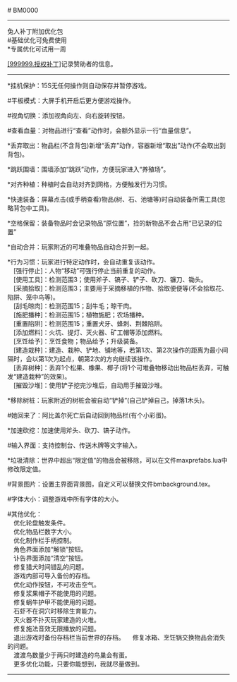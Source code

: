 
\# BM0000  

------

兔人补丁附加优化包  
\#基础优化可免费使用  
\*专属优化可试用一周  
  
[[999999.授权补丁]][GIT999999]记录赞助者的信息。  

[GIT999999]: https://shrill-pond-3e81.hunsh.workers.dev/?q=https://github.com/cnzixn/bmsh-patch/archive/GIT999999.zip

------

\*挂机保护：15S无任何操作则自动保存并暂停游戏。  
  
\#平板模式：大屏手机开启后更方便游戏操作。  
  
\#视角切换：添加视角向左、向右旋转按钮。  
  
\#查看血量：对物品进行“查看”动作时，会额外显示一行“血量信息”。  
  
\*丢弃取出：物品栏(不含背包)新增“丢弃”动作，容器新增“取出”动作(不会取出到背包)。  
  
\*跳跃围墙：围墙添加“跳跃”动作，方便玩家进入“养殖场”。  
  
\*对齐种植：种植时会自动对齐到网格，方便触发行为习惯。  
  
\*快速装备：屏幕点击(或手柄查看)物品(树、石、池塘等)时自动装备所需工具(忽略背包中工具)。  
  
\*空格保留：装备物品时会记录物品“原位置”，捡的新物品不会占用“已记录的位置”  
  
\*自动合并：玩家附近的可堆叠物品自动合并到一起。  
  
\*行为习惯：玩家进行特定动作时，会自动重复该动作。  
　[强行停止]：人物“移动”可强行停止当前重复的动作。  
　[使用工具]：检测范围3；使用斧子、镐子、铲子、砍刀、镰刀、锄头。  
　[采摘拾取]：检测范围3；主要用于采摘移植的作物、拾取便便等(不会拾取花、陷阱、笼中鸟等)。  
　[刮毛晾肉]：检测范围15；刮牛毛；晾干肉。  
　[施肥播种]：检测范围15；植物施肥；农场播种。  
　[重置陷阱]：检测范围15；重置犬牙、蜂刺、荆棘陷阱。  
　[添加燃料]：火坑、提灯、灭火器、矿工帽等添加燃料。  
　[烹饪给予]：烹饪食物；物品给予；升级装备。  
　[建造栽种]：建造、栽种、铲地、铺地等，若第1次、第2次操作的距离为最小间隔时，会以第1次为起点，朝第2次的方向继续该操作。  
　[丢弃树种]：丢弃1个松果、橡果、椰子(将1个可堆叠物移动出物品栏丢弃，可触发“建造栽种”的效果)。  
　[摧毁沙堆]：使用铲子挖完沙堆后，自动用手摧毁沙堆。  
  
\*移除树桩：玩家附近的树桩会被自动“铲掉”(自己铲掉自己，掉落1木头)。  
  
\#她回来了：阿比盖尔死亡后自动回到物品栏(有个小彩蛋)。  
  
\*加速砍挖：加速使用斧头、砍刀、镐子动作。
  
\#输入界面：支持控制台、传送木牌等文字输入。  
  
\*垃圾清除：世界中超出“限定值”的物品会被移除，可以在文件maxprefabs.lua中修改限定值。  
  
\#背景图片：设置主界面背景图，自定义可以替换文件bmbackground.tex。  
  
\#字体大小：调整游戏中所有字体的大小。  
  
\#其他优化：  
　优化轮盘触发条件。  
　优化物品栏数字大小。  
　优化制作栏手柄控制。  
　角色界面添加“解锁”按钮。  
　讣告界面添加“清空”按钮。  
　修复猎犬时间错乱的问题。  
　游戏内部可导入备份的存档。  
　优化动作按钮，不可攻击空气。  
　修复浆果帽子不能使用的问题。  
　修复蜗牛护甲不能使用的问题。  
　石虾不在洞穴时移除生育能力。  
　灭火器不扑灭玩家建造的火堆。  
　修复施法音效无限播放的问题。  
　退出游戏时备份存档栏当前世界的存档。
　修复冰箱、烹饪锅交换物品会消失的问题。  
　渡渡鸟数量少于两只时建造的鸟巢会有蛋。  
　更多优化功能，只要你能想到，我就尽量做到。  

------
